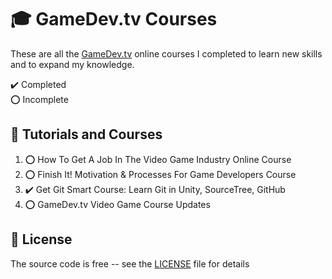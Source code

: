 # :mortar_board: GameDev.tv Courses

These are all the [GameDev.tv][gamedevtv] online courses I completed to learn new skills and to expand my knowledge.

:heavy_check_mark: Completed  
:o: Incomplete

## :beginner: Tutorials and Courses

1. :o: How To Get A Job In The Video Game Industry Online Course
2. :o: Finish It! Motivation & Processes For Game Developers Course
3. :heavy_check_mark: Get Git Smart Course: Learn Git in Unity, SourceTree, GitHub
4. :o: GameDev.tv Video Game Course Updates

## :page_with_curl: License

The source code is free -- see the [LICENSE](LICENSE) file for details

[gamedevtv]: https://www.gamedev.tv/
